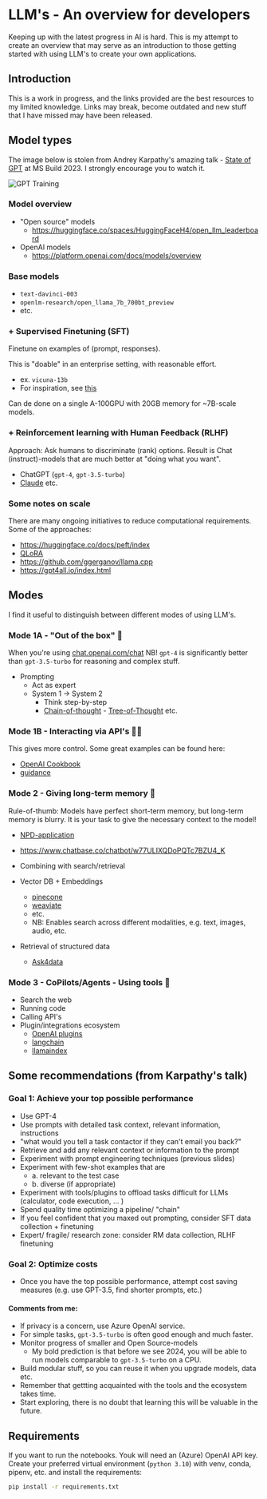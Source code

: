 # LLM's - An overview for developers

Keeping up with the latest progress in AI is hard.
This is my attempt to create an overview that may serve as an introduction to those getting started with using LLM's to create your own applications.

## Introduction

This is a work in progress, and the links provided are the best resources to my limited knowledge.
Links may break, become outdated and new stuff that I have missed may have been released.

## Model types

The image below is stolen from Andrey Karpathy's amazing talk - [State of GPT](https://www.youtube.com/watch?v=bZQun8Y4L2A) at MS Build 2023.
I strongly encourage you to watch it.

![GPT Training](https://github.com/thomasht86/llm-meetup/assets/24563696/e7a6fc7e-dc72-4dce-852a-59ac31936708)

### Model overview

- "Open source" models
  - https://huggingface.co/spaces/HuggingFaceH4/open_llm_leaderboard
- OpenAI models
  - https://platform.openai.com/docs/models/overview

### Base models

- `text-davinci-003`
- `openlm-research/open_llama_7b_700bt_preview`
- etc.
  
### + Supervised Finetuning (SFT)

Finetune on examples of (prompt, responses).

This is "doable" in an enterprise setting, with reasonable effort.

- ex. `vicuna-13b`
- For inspiration, see [this](https://modal.com/docs/guide/slack-finetune)

Can de done on a single A-100GPU with 20GB memory for ~7B-scale models.

### + Reinforcement learning with Human Feedback (RLHF)

Approach: Ask humans to discriminate (rank) options.
Result is Chat (instruct)-models that are much better at "doing what you want".

- ChatGPT (`gpt-4`, `gpt-3.5-turbo`)
- [Claude](https://www.anthropic.com/product) etc.

### Some notes on scale

There are many ongoing initiatives to reduce computational requirements.
Some of the approaches:

- https://huggingface.co/docs/peft/index
- [QLoRA](https://arxiv.org/abs/2305.14314)
- https://github.com/ggerganov/llama.cpp
- https://gpt4all.io/index.html

## Modes

I find it useful to distinguish between different modes of using LLM's.

### Mode 1A - "Out of the box" 💬

When you're using [chat.openai.com/chat](chat.openai.com/chat)
NB! `gpt-4` is significantly better than `gpt-3.5-turbo` for reasoning and complex stuff.

- Prompting
  - Act as expert
  - System 1 -> System 2
    - Think step-by-step
    - [Chain-of-thought](https://arxiv.org/abs/2201.11903) - [Tree-of-Thought](https://arxiv.org/abs/2305.08291) etc.
  
### Mode 1B - Interacting via API's 👩‍💻

This gives more control.
Some great examples can be found here:

- [OpenAI Cookbook](https://github.com/openai/openai-cookbook)
- [guidance](https://github.com/microsoft/guidance)

### Mode 2 - Giving long-term memory 🧠

Rule-of-thumb: Models have perfect short-term memory, but long-term memory is blurry.
It is your task to give the necessary context to the model!

- [NPD-application](https://npd.fabriqai.com/)
- https://www.chatbase.co/chatbot/w77ULIXQDoPQTc7BZU4_K
- Combining with search/retrieval
- Vector DB + Embeddings
  - [pinecone](https://www.pinecone.io/)
  - [weaviate](https://weaviate.io/)
  - etc.
  - NB: Enables search across different modalities, e.g. text, images, audio, etc.

- Retrieval of structured data
  - [Ask4data](https://databutton.com/v/3po3yed0)

### Mode 3 - CoPilots/Agents - Using tools 🔧

- Search the web
- Running code
- Calling API's
- Plugin/integrations ecosystem
  - [OpenAI plugins](https://platform.openai.com/docs/plugins/introduction)
  - [langchain](https://docs.langchain.com/docs/)
  - [llamaindex](https://gpt-index.readthedocs.io/en/latest/index.html)

## Some recommendations (from Karpathy's talk)

### Goal 1: Achieve your top possible performance 

- Use GPT-4 
- Use prompts with detailed task context, relevant information, instructions 
- "what would you tell a task contactor if they can't email you back?" 
- Retrieve and add any relevant context or information to the prompt 
- Experiment with prompt engineering techniques (previous slides) 
- Experiment with few-shot examples that are 
  - a. relevant to the test case
  - b. diverse (if appropriate) 
- Experiment with tools/plugins to offload tasks difficult for LLMs (calculator, code execution, ... ) 
- Spend quality time optimizing a pipeline/ "chain" 
- If you feel confident that you maxed out prompting, consider SFT data collection + finetuning 
- Expert/ fragile/ research zone: consider RM data collection, RLHF finetuning 

### Goal 2: Optimize costs 

- Once you have the top possible performance, attempt cost saving measures 
(e.g. use GPT-3.5, find shorter prompts, etc.)

#### Comments from me:

- If privacy is a concern, use Azure OpenAI service.
- For simple tasks, `gpt-3.5-turbo` is often good enough and much faster.
- Monitor progress of smaller and Open Source-models
  - My bold prediction is that before we see 2024, you will be able to run models comparable to `gpt-3.5-turbo` on a CPU.
- Build modular stuff, so you can reuse it when you upgrade models, data etc.
- Remember that gettting acquainted with the tools and the ecosystem takes time.
- Start exploring, there is no doubt that learning this will be valuable in the future.

## Requirements

If you want to run the notebooks. Youk will need an (Azure) OpenAI API key.
Create your preferred virtual environment (`python 3.10`) with venv, conda, pipenv, etc. and install the requirements:

```bash
pip install -r requirements.txt
```
